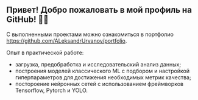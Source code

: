 ## Привет! Добро пожаловать в мой профиль на GitHub! 👋🏻

С выполненными проектами можно ознакомиться в портфолио https://github.com/ALeksandrUrvanov/portfolio.

Опыт в практической работе:
- загрузка, предобработка и исследовательский анализ данных;
- построения моделей классического ML с подбором и настройкой гиперпараметров для достижения необходимых метрик качества;
- постороение нейронных сетей с использованием фреймворков Tensorflow, Pytorch и YOLO.




